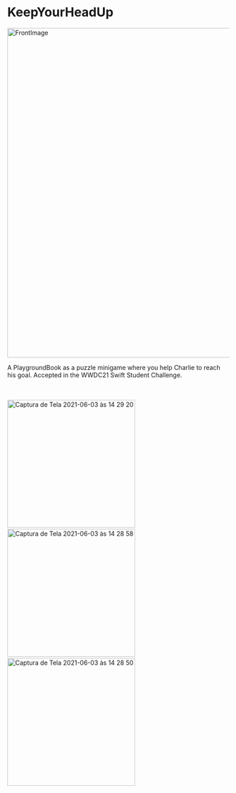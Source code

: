 # KeepYourHeadUp
 
<img width="748" alt="FrontImage" src="https://user-images.githubusercontent.com/61299872/120686533-72234b00-c477-11eb-86b9-85962a6d1799.png">

A PlaygroundBook as a puzzle minigame where you help Charlie to reach his goal. Accepted in the WWDC21 Swift Student Challenge. <br /> <br /> <br /> 

 
<img width="290" alt="Captura de Tela 2021-06-03 às 14 29 20" src="https://user-images.githubusercontent.com/61299872/120687457-6a17db00-c478-11eb-9196-78c8102e5d33.png"> &nbsp; &nbsp; &nbsp; &nbsp; &nbsp; <img width="290" alt="Captura de Tela 2021-06-03 às 14 28 58" src="https://user-images.githubusercontent.com/61299872/120687477-6c7a3500-c478-11eb-89bc-a56a198c762c.png"> &nbsp; &nbsp; &nbsp; &nbsp; &nbsp; <img width="290" alt="Captura de Tela 2021-06-03 às 14 28 50" src="https://user-images.githubusercontent.com/61299872/120687482-6dab6200-c478-11eb-9df6-3a3696e592b5.png">
 
